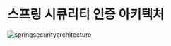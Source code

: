 # 스프링 시큐리티 인증 아키텍처

![springsecurityarchitecture](https://user-images.githubusercontent.com/47518272/154442123-8c03d58e-a412-4157-acef-ae0750961dd9.png)
